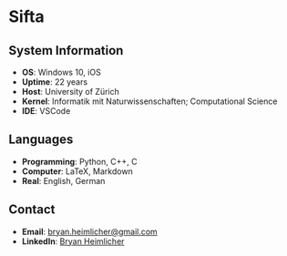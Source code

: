 # Sifta

## System Information
- **OS**: Windows 10, iOS
- **Uptime**: 22 years
- **Host**: University of Zürich
- **Kernel**: Informatik mit Naturwissenschaften; Computational Science
- **IDE**: VSCode

## Languages
- **Programming**: Python, C++, C
- **Computer**: LaTeX, Markdown
- **Real**: English, German

## Contact
- **Email**: bryan.heimlicher@gmail.com
- **LinkedIn**: [Bryan Heimlicher](https://www.linkedin.com/in/bryan-heimlicher-2021/)
